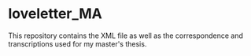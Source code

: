 # loveletter_MA
This repository contains the XML file as well as the correspondence and transcriptions used for my master's thesis.

